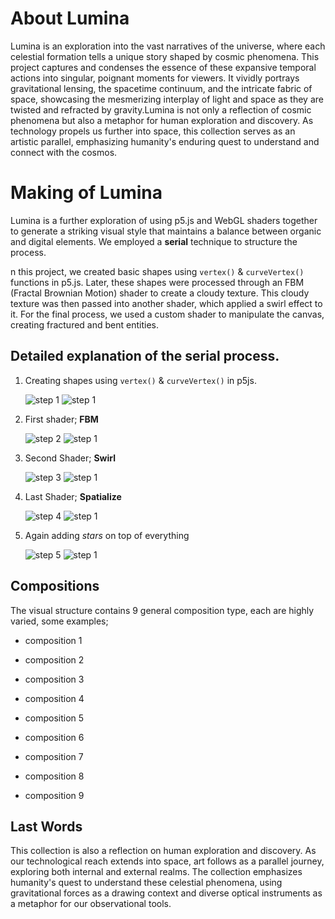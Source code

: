 # About Lumina
Lumina is an exploration into the vast narratives of the universe, where each celestial formation tells a unique story shaped by cosmic phenomena. This project captures and condenses the essence of these expansive temporal actions into singular, poignant moments for viewers. It vividly portrays gravitational lensing, the spacetime continuum, and the intricate fabric of space, showcasing the mesmerizing interplay of light and space as they are twisted and refracted by gravity.Lumina is not only a reflection of cosmic phenomena but also a metaphor for human exploration and discovery. As technology propels us further into space, this collection serves as an artistic parallel, emphasizing humanity's enduring quest to understand and connect with the cosmos.

# Making of Lumina

Lumina is a further exploration of using p5.js and WebGL shaders together to generate a striking visual style that maintains a balance between organic and digital elements. We employed a **serial** technique to structure the process.

n this project, we created basic shapes using `vertex()` & `curveVertex()` functions in p5.js. Later, these shapes were processed through an FBM (Fractal Brownian Motion) shader to create a cloudy texture. This cloudy texture was then passed into another shader, which applied a swirl effect to it. For the final process, we used a custom shader to manipulate the canvas, creating fractured and bent entities. 

## Detailed explanation of the **serial** process.

1. Creating shapes using `vertex()` & `curveVertex()` in p5js.

   ![step 1](assets/1_1.jpg) ![step 1](assets/2.jpg)

2. First shader; **FBM**

   ![step 2](assets/2_1v1.jpg) ![step 1](assets/2_2.jpg)
   
3. Second Shader; **Swirl**

   ![step 3](assets/3_1.jpg) ![step 1](assets/2_3.jpg)

4. Last Shader; **Spatialize**

   ![step 4](assets/4_1.jpg) ![step 1](assets/2_4.jpg)

5. Again adding *stars* on top of everything

   ![step 5](assets/5_1.jpg) ![step 1](assets/2_5.jpg)

## Compositions 

The visual structure contains 9 general composition type, each are highly varied, some examples;

* composition 1


* composition 2


* composition 3


* composition 4


* composition 5


* composition 6


* composition 7


* composition 8


* composition 9

## Last Words

This collection is also a reflection on human exploration and discovery. As our technological reach extends into space, art follows as a parallel journey, exploring both internal and external realms. The collection emphasizes humanity's quest to understand these celestial phenomena, using gravitational forces as a drawing context and diverse optical instruments as a metaphor for our observational tools.





   

